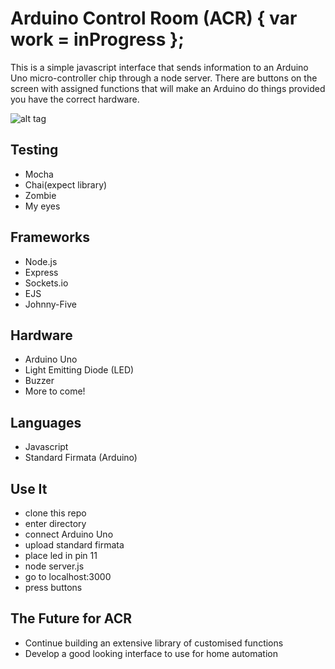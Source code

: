 # Arduino Control Room (ACR) { var work = inProgress };

This is a simple javascript interface that sends information to an Arduino Uno micro-controller chip through a node server.
There are buttons on the screen with assigned functions that will make an Arduino do things provided you have the correct hardware.

![alt tag](https://raw.github.com/schlap/arduino-control-room/master/public/arduino-logo-black.png)

## Testing

* Mocha
* Chai(expect library)
* Zombie
* My eyes

## Frameworks

* Node.js
* Express
* Sockets.io
* EJS
* Johnny-Five

## Hardware

* Arduino Uno
* Light Emitting Diode (LED)
* Buzzer
* More to come!

## Languages

* Javascript
* Standard Firmata (Arduino)

## Use It

* clone this repo
* enter directory
* connect Arduino Uno
* upload standard firmata
* place led in pin 11
* node server.js
* go to localhost:3000
* press buttons

## The Future for ACR

- Continue building an extensive library of customised functions
- Develop a good looking interface to use for home automation

